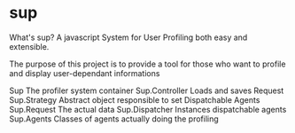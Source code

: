 sup
===

What's sup? A javascript System for User Profiling both easy and extensible.

The purpose of this project is to provide a tool for those
who want to profile and display user-dependant informations


Sup
    The profiler system container
Sup.Controller
    Loads and saves Request
Sup.Strategy
    Abstract object responsible to set Dispatchable Agents
Sup.Request
    The actual data 
Sup.Dispatcher
    Instances dispatchable agents 
Sup.Agents
    Classes of agents actually doing the profiling


